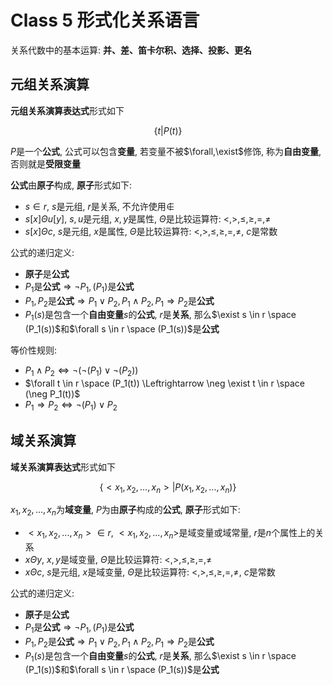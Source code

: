 # Class 5 形式化关系语言

关系代数中的基本运算: **并、差、笛卡尔积、选择、投影、更名**

## 元组关系演算

**元组关系演算表达式**形式如下

$$
\{t|P(t)\}
$$

$P$是一个**公式**, 公式可以包含**变量**, 若变量不被$\forall,\exist$修饰, 称为**自由变量**, 否则就是**受限变量**

**公式**由**原子**构成, **原子**形式如下:

- $s \in r$, $s$是元组, $r$是关系, 不允许使用$\notin$
- $s[x] \Theta u[y]$, $s,u$是元组, $x,y$是属性, $\Theta$是比较运算符: $<,>,\le,\ge,=,\neq$
- $s[x] \Theta c$, $s$是元组, $x$是属性, $\Theta$是比较运算符: $<,>,\le,\ge,=,\neq$, $c$是常数

公式的递归定义:

- **原子**是**公式**
- $P_1$是**公式**$\Rightarrow \neg P_1,(P_1)$是**公式**
- $P_1,P_2$是**公式**$\Rightarrow P_1 \vee P_2,P_1 \wedge P_2,P_1 \Rightarrow P_2$是**公式**
- $P_1(s)$是包含一个**自由变量**$s$的**公式**, $r$是**关系**, 那么$\exist s \in r \space (P_1(s))$和$\forall s \in r \space (P_1(s))$是**公式**

等价性规则:

- $P_1 \wedge P_2 \Leftrightarrow \neg (\neg (P_1)\vee \neg (P_2))$
- $\forall t \in r \space (P_1(t)) \Leftrightarrow \neg \exist t \in r \space (\neg P_1(t))$
- $P_1 \Rightarrow P_2 \Leftrightarrow \neg (P_1)\vee P_2$

## 域关系演算

**域关系演算表达式**形式如下

$$
\{<x_1,x_2,...,x_n>|P(x_1,x_2,...,x_n)\}
$$

$x_1,x_2,...,x_n$为**域变量**, $P$为由**原子**构成的**公式**, **原子**形式如下:

- $<x_1,x_2,...,x_n> \in r$, $<x_1,x_2,...,x_n>$是域变量或域常量, $r$是$n$个属性上的关系
- $x \Theta y$, $x,y$是域变量, $\Theta$是比较运算符: $<,>,\le,\ge,=,\neq$
- $x \Theta c$, $s$是元组, $x$是域变量, $\Theta$是比较运算符: $<,>,\le,\ge,=,\neq$, $c$是常数

公式的递归定义:

- **原子**是**公式**
- $P_1$是**公式**$\Rightarrow \neg P_1,(P_1)$是**公式**
- $P_1,P_2$是**公式**$\Rightarrow P_1 \vee P_2,P_1 \wedge P_2,P_1 \Rightarrow P_2$是**公式**
- $P_1(s)$是包含一个**自由变量**$s$的**公式**, $r$是**关系**, 那么$\exist s \in r \space (P_1(s))$和$\forall s \in r \space (P_1(s))$是**公式**
